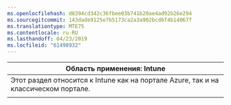 ```yaml
---
ms.openlocfilehash: d8394cd342c36fbee03b741b20ae4ad92b26e294
ms.sourcegitcommit: 143dade9125e7b5173ca2a3a902bcd6f4b14067f
ms.translationtype: MTE75
ms.contentlocale: ru-RU
ms.lasthandoff: 04/23/2019
ms.locfileid: "61498932"
---
```

|                              Область применения: Intune                               |
|-------------------------------------------------------------------------------|
| Этот раздел относится к Intune как на портале Azure, так и на классическом портале. |
|                                                                               |

